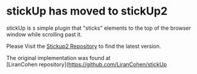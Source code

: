 stickUp has moved to stickUp2
=======
stickUp is s simple plugin that "sticks" elements to the top of the browser window while 
scrolling past it. 

Please Visit the <a href="https://github.com/ppowalowski/stickUp2">Stickup2 Repository</a> 
to find the latest version.

The original implementation was found at  
[LiranCohen repository](https://github.com/LiranCohen/stickUp

